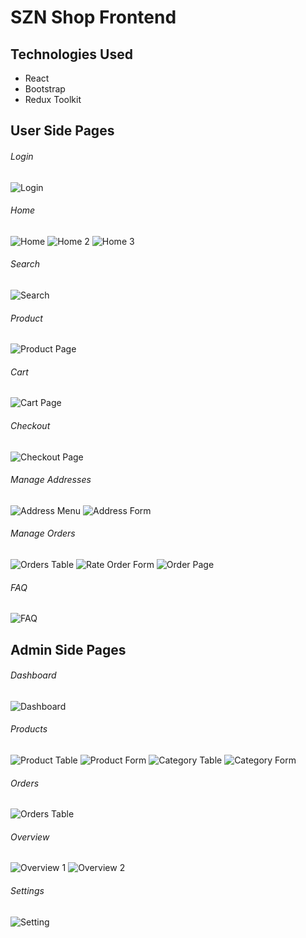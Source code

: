 # SZN Shop Frontend

## Technologies Used

* React
* Bootstrap
* Redux Toolkit

## User Side Pages

###### Login 
![Login](https://github.com/user-attachments/assets/c44a7df7-ef11-4553-964c-5e8565c4bfb9)

###### Home
![Home](https://github.com/user-attachments/assets/a145f361-49bf-49a0-aa6c-1071233861c5)
![Home 2](https://github.com/user-attachments/assets/47750c6f-5c7c-4aec-a96a-6d0f36c44dad)
![Home 3](https://github.com/user-attachments/assets/c239c0df-763b-4ff1-9976-59f8eaf1834d)

###### Search
![Search](https://github.com/user-attachments/assets/4086c182-e388-4645-a1b2-96f5e540430c)

###### Product 
![Product Page](https://github.com/user-attachments/assets/1d9f56b3-ef73-46a2-bb1f-7ddc870cbfc6)

###### Cart
![Cart Page](https://github.com/user-attachments/assets/54c56223-bef3-40a5-9245-913d25c32e28)

###### Checkout
![Checkout Page](https://github.com/user-attachments/assets/1b8a7e51-7d4d-40d5-a793-fa16d4e52c3f)

###### Manage Addresses
![Address Menu](https://github.com/user-attachments/assets/f16e6634-4578-4d52-bce1-4c3e0218dd43)
![Address Form](https://github.com/user-attachments/assets/cb4c3d22-6209-4e6a-ad8d-c5edc1beb7f9)

###### Manage Orders
![Orders Table](https://github.com/user-attachments/assets/759e3893-d715-4fe0-8be4-28d9b6d149d6)
![Rate Order Form](https://github.com/user-attachments/assets/674a04d4-14e3-4c5b-bd09-1b39b8cf83b1)
![Order Page](https://github.com/user-attachments/assets/35f2b89d-8b33-4f5a-bb8a-71cb9238d70d)

###### FAQ
![FAQ](https://github.com/user-attachments/assets/f61bcb9f-973d-4f69-924a-8520df8d91d2)

## Admin Side Pages

###### Dashboard
![Dashboard](https://github.com/user-attachments/assets/36d2d937-94ae-47d2-9054-4cd08e6b0cbe)

###### Products
![Product Table](https://github.com/user-attachments/assets/229e4ee0-c3d2-4729-b3d8-2244a172d8b7)
![Product Form](https://github.com/user-attachments/assets/2c2989ea-166f-484a-b6f6-d03c0121c9dc)
![Category Table](https://github.com/user-attachments/assets/3d2b7044-e5ac-48af-9152-be3f72bdfdf5)
![Category Form](https://github.com/user-attachments/assets/fe1cb8c8-44bb-4b33-ae1f-284bb9aafd6c)

###### Orders
![Orders Table](https://github.com/user-attachments/assets/bf4b3040-ba56-4c4d-86df-3822370392ff)

###### Overview
![Overview 1](https://github.com/user-attachments/assets/47c125a6-cf2e-4d08-a960-9180d30eb8ed)
![Overview 2](https://github.com/user-attachments/assets/7468b357-7485-4aef-9a0d-9e0000509a94)

###### Settings
![Setting](https://github.com/user-attachments/assets/4bd858bd-df87-42a3-9637-091fa2e310c4)
